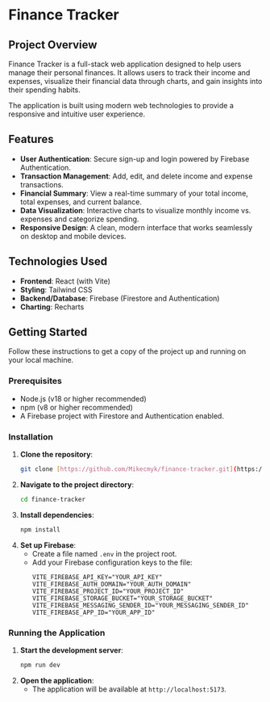 # Finance Tracker

## Project Overview

Finance Tracker is a full-stack web application designed to help users manage their personal finances. It allows users to track their income and expenses, visualize their financial data through charts, and gain insights into their spending habits.

The application is built using modern web technologies to provide a responsive and intuitive user experience.

## Features

* **User Authentication**: Secure sign-up and login powered by Firebase Authentication.
* **Transaction Management**: Add, edit, and delete income and expense transactions.
* **Financial Summary**: View a real-time summary of your total income, total expenses, and current balance.
* **Data Visualization**: Interactive charts to visualize monthly income vs. expenses and categorize spending.
* **Responsive Design**: A clean, modern interface that works seamlessly on desktop and mobile devices.

## Technologies Used

* **Frontend**: React (with Vite)
* **Styling**: Tailwind CSS
* **Backend/Database**: Firebase (Firestore and Authentication)
* **Charting**: Recharts

## Getting Started

Follow these instructions to get a copy of the project up and running on your local machine.

### Prerequisites

* Node.js (v18 or higher recommended)
* npm (v8 or higher recommended)
* A Firebase project with Firestore and Authentication enabled.

### Installation

1.  **Clone the repository**:
    ```bash
    git clone [https://github.com/Mikecmyk/finance-tracker.git](https://github.com/Mikecmyk/finance-tracker.git)
    ```
2.  **Navigate to the project directory**:
    ```bash
    cd finance-tracker
    ```
3.  **Install dependencies**:
    ```bash
    npm install
    ```
4.  **Set up Firebase**:
    * Create a file named `.env` in the project root.
    * Add your Firebase configuration keys to the file:
        ```
        VITE_FIREBASE_API_KEY="YOUR_API_KEY"
        VITE_FIREBASE_AUTH_DOMAIN="YOUR_AUTH_DOMAIN"
        VITE_FIREBASE_PROJECT_ID="YOUR_PROJECT_ID"
        VITE_FIREBASE_STORAGE_BUCKET="YOUR_STORAGE_BUCKET"
        VITE_FIREBASE_MESSAGING_SENDER_ID="YOUR_MESSAGING_SENDER_ID"
        VITE_FIREBASE_APP_ID="YOUR_APP_ID"
        ```

### Running the Application

1.  **Start the development server**:
    ```bash
    npm run dev
    ```
2.  **Open the application**:
    * The application will be available at `http://localhost:5173`.